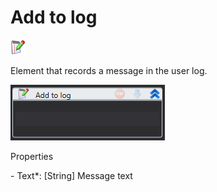 # Add to log

![](<../../../.gitbook/assets/0 (14).png>)

Element that records a message in the user log.

![](<../../../.gitbook/assets/1 (54).png>)

Properties

&#x20;\- Text\*: \[String] Message text
